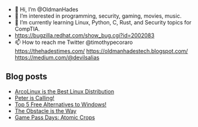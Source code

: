 - 👋 Hi, I’m @OldmanHades
- 👀 I’m interested in programming, security, gaming, movies, music.
- 🌱 I’m currently learning Linux, Python, C, Rust, and Security topics for CompTIA.
- https://bugzilla.redhat.com/show_bug.cgi?id=2002083
- 📫 How to reach me Twitter @timothypecoraro
https://thehadestimes.com/
https://oldmanhadestech.blogspot.com/
https://medium.com/@devilsalias

## Blog posts
<!-- BLOG-POST-LIST:START -->
- [ArcoLinux is the Best Linux Distribution](https://medium.com/@devilsalias/arcolinux-is-the-best-linux-distribution-846f27551dfd?source=rss-5097f5c9b801------2)
- [Peter is Calling!](https://medium.com/@devilsalias/peter-is-calling-86d8b8c0818b?source=rss-5097f5c9b801------2)
- [Top 5 Free Alternatives to Windows!](https://medium.com/@devilsalias/top-5-free-alternatives-to-windows-72989bd6497c?source=rss-5097f5c9b801------2)
- [The Obstacle is the Way](https://medium.com/@devilsalias/the-obstacle-is-the-way-23d731f86a8b?source=rss-5097f5c9b801------2)
- [Game Pass Days: Atomic Crops](https://medium.com/@devilsalias/game-pass-days-atomic-crops-7504b9c263f8?source=rss-5097f5c9b801------2)
<!-- BLOG-POST-LIST:END -->
